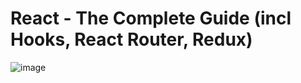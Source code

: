 # React - The Complete Guide (incl Hooks, React Router, Redux)
![image](https://user-images.githubusercontent.com/103274587/186240462-5fbd08c4-fef3-48e5-a65c-aba2f45fd7b0.png)
